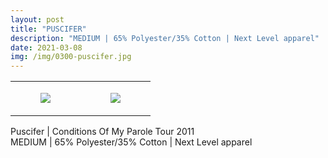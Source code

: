 ```yaml
---
layout: post
title: "PUSCIFER"
description: "MEDIUM | 65% Polyester/35% Cotton | Next Level apparel"
date: 2021-03-08
img: /img/0300-puscifer.jpg
---
```




<table style="width:100%;"><tr><td style="vertical-align:top;">
      <figure class="tmblr-full" data-orig-height="2048" data-orig-width="1365" data-orig-src="https://concertshirts.netlify.app/shirts/0300/0300-01.jpg"><img src="https://64.media.tumblr.com/5519d6e774ba3a080548607bd680533c/67a9dcb8bd39ecaa-ed/s540x810/fbf8d7f71459e91ae25c92aad63134e6cc8b7166.jpg" data-orig-height="2048" data-orig-width="1365" data-orig-src="https://concertshirts.netlify.app/shirts/0300/0300-01.jpg"/></figure></td>
    <td style="vertical-align:top;">
      <figure class="tmblr-full" data-orig-height="2048" data-orig-width="1365" data-orig-src="https://concertshirts.netlify.app/shirts/0300/0300-02.jpg"><img src="https://64.media.tumblr.com/89f8ccd99084512d3a660f15e0cb41fe/67a9dcb8bd39ecaa-99/s540x810/fb9539814c81f4f753bca9749a75399457392e4f.jpg" data-orig-height="2048" data-orig-width="1365" data-orig-src="https://concertshirts.netlify.app/shirts/0300/0300-02.jpg"/></figure></td>
  </tr></table><p>
  Puscifer | Conditions Of My Parole Tour 2011<br/>MEDIUM | 65% Polyester/35% Cotton | Next Level apparel
</p>
